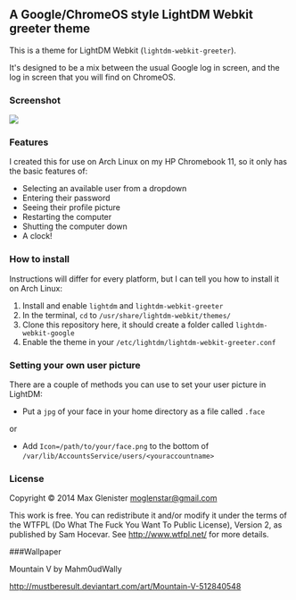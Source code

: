 ## A Google/ChromeOS style LightDM Webkit greeter theme

This is a theme for LightDM Webkit (`lightdm-webkit-greeter`).

It's designed to be a mix between the usual Google log in screen, and the log in screen that you will find on ChromeOS.

### Screenshot

![](https://lh3.googleusercontent.com/-JTbV4MP0MZQ/VY_t_Ho-2LI/AAAAAAAAAHQ/Mub2yP_JBys/w1362-h766-no/review.png)

### Features

I created this for use on Arch Linux on my HP Chromebook 11, so it only has the basic features of:

- Selecting an available user from a dropdown
- Entering their password
- Seeing their profile picture
- Restarting the computer
- Shutting the computer down
- A clock!

### How to install

Instructions will differ for every platform, but I can tell you how to install it on Arch Linux:

1. Install and enable `lightdm` and `lightdm-webkit-greeter`
2. In the terminal, `cd` to `/usr/share/lightdm-webkit/themes/`
3. Clone this repository here, it should create a folder called `lightdm-webkit-google`
4. Enable the theme in your `/etc/lightdm/lightdm-webkit-greeter.conf`

### Setting your own user picture

There are a couple of methods you can use to set your user picture in LightDM:

- Put a `jpg` of your face in your home directory as a file called `.face`

or

- Add `Icon=/path/to/your/face.png` to the bottom of `/var/lib/AccountsService/users/<youraccountname>`


### License

Copyright © 2014 Max Glenister moglenstar@gmail.com

This work is free. You can redistribute it and/or modify it under the terms of the WTFPL (Do What The Fuck You Want To Public License), Version 2, as published by Sam Hocevar. See http://www.wtfpl.net/ for more details.


###Wallpaper  

Mountain V by Mahm0udWally

http://mustberesult.deviantart.com/art/Mountain-V-512840548
